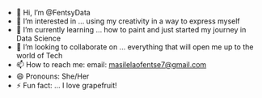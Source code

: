 - 👋 Hi, I’m @FentsyData
- 👀 I’m interested in ... using my creativity in a way to express myself
- 🌱 I’m currently learning ... how to paint and just started my journey in Data Science
- 💞️ I’m looking to collaborate on ... everything that will open me up to the world of Tech
- 📫 How to reach me: email: masilelaofentse7@gmail.com
- 😄 Pronouns: She/Her
- ⚡ Fun fact: ... I love grapefruit!

<!---
OfentseJesusGirl/OfentseJesusGirl is a ✨ special ✨ repository because its `README.md` (this file) appears on your GitHub profile.
You can click the Preview link to take a look at your changes.
--->
